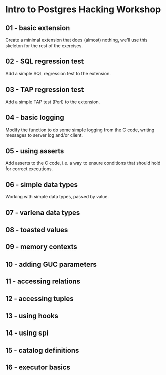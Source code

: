# Intro to Postgres Hacking Workshop

## 01 - basic extension

Create a minimal extension that does (almost) nothing, we'll use this
skeleton for the rest of the exercises.


## 02 - SQL regression test

Add a simple SQL regression test to the extension.


## 03 - TAP regression test

Add a simple TAP test (Perl) to the extension.


## 04 - basic logging

Modify the function to do some simple logging from the C code, writing
messages to server log and/or client.


## 05 - using asserts

Add asserts to the C code, i.e. a way to ensure conditions that should
hold for correct executions.


## 06 - simple data types

Working with simple data types, passed by value.


## 07 - varlena data types

## 08 - toasted values

## 09 - memory contexts

## 10 - adding GUC parameters

## 11 - accessing relations

## 12 - accessing tuples

## 13 - using hooks

## 14 - using spi

## 15 - catalog definitions

## 16 - executor basics
